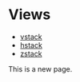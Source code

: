 # Views

* [vstack](./vstack.md)
* [hstack](./Views.md)
* [zstack](./Views.md)

This is a new page.
